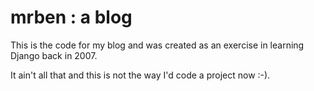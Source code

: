 mrben : a blog
==============

This is the code for my blog and was created as an exercise in learning Django back in 2007.

It ain't all that and this is not the way I'd code a project now :-).
